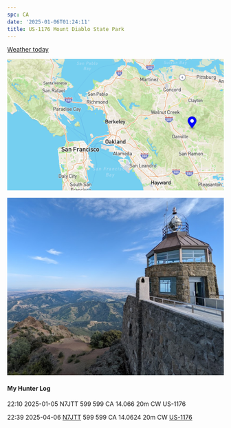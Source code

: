 ```yaml
---
spc: CA
date: '2025-01-06T01:24:11'
title: US-1176 Mount Diablo State Park
---
```


[Weather today](https://weawow.com/c10194550)

![pasted_image.png](/static/pasted_image_0042.png)

![pasted_image001.png](/static/pasted_image001_0036.png)

#### My Hunter Log
22:10    2025-01-05    N7JTT    599    599    CA    14.066    20m    CW    US-1176

22:39    2025-04-06    [N7JTT](https://qrz.com/db/N7JTT)    599    599    CA    14.0624    20m    CW    [US-1176](https://pota.app/#/park/US-1176)